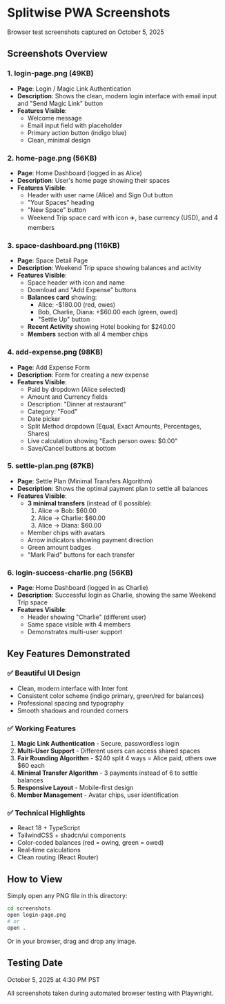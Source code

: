 # Splitwise PWA Screenshots

Browser test screenshots captured on October 5, 2025

## Screenshots Overview

### 1. **login-page.png** (49KB)
- **Page**: Login / Magic Link Authentication
- **Description**: Shows the clean, modern login interface with email input and "Send Magic Link" button
- **Features Visible**: 
  - Welcome message
  - Email input field with placeholder
  - Primary action button (indigo blue)
  - Clean, minimal design

### 2. **home-page.png** (56KB)
- **Page**: Home Dashboard (logged in as Alice)
- **Description**: User's home page showing their spaces
- **Features Visible**:
  - Header with user name (Alice) and Sign Out button
  - "Your Spaces" heading
  - "New Space" button
  - Weekend Trip space card with icon ✈️, base currency (USD), and 4 members

### 3. **space-dashboard.png** (116KB)
- **Page**: Space Detail Page
- **Description**: Weekend Trip space showing balances and activity
- **Features Visible**:
  - Space header with icon and name
  - Download and "Add Expense" buttons
  - **Balances card** showing:
    - Alice: -$180.00 (red, owes)
    - Bob, Charlie, Diana: +$60.00 each (green, owed)
    - "Settle Up" button
  - **Recent Activity** showing Hotel booking for $240.00
  - **Members** section with all 4 member chips

### 4. **add-expense.png** (98KB)
- **Page**: Add Expense Form
- **Description**: Form for creating a new expense
- **Features Visible**:
  - Paid by dropdown (Alice selected)
  - Amount and Currency fields
  - Description: "Dinner at restaurant"
  - Category: "Food"
  - Date picker
  - Split Method dropdown (Equal, Exact Amounts, Percentages, Shares)
  - Live calculation showing "Each person owes: $0.00"
  - Save/Cancel buttons at bottom

### 5. **settle-plan.png** (87KB)
- **Page**: Settle Plan (Minimal Transfers Algorithm)
- **Description**: Shows the optimal payment plan to settle all balances
- **Features Visible**:
  - **3 minimal transfers** (instead of 6 possible):
    1. Alice → Bob: $60.00
    2. Alice → Charlie: $60.00
    3. Alice → Diana: $60.00
  - Member chips with avatars
  - Arrow indicators showing payment direction
  - Green amount badges
  - "Mark Paid" buttons for each transfer

### 6. **login-success-charlie.png** (56KB)
- **Page**: Home Dashboard (logged in as Charlie)
- **Description**: Successful login as Charlie, showing the same Weekend Trip space
- **Features Visible**:
  - Header showing "Charlie" (different user)
  - Same space visible with 4 members
  - Demonstrates multi-user support

## Key Features Demonstrated

### ✅ Beautiful UI Design
- Clean, modern interface with Inter font
- Consistent color scheme (indigo primary, green/red for balances)
- Professional spacing and typography
- Smooth shadows and rounded corners

### ✅ Working Features
1. **Magic Link Authentication** - Secure, passwordless login
2. **Multi-User Support** - Different users can access shared spaces
3. **Fair Rounding Algorithm** - $240 split 4 ways = Alice paid, others owe $60 each
4. **Minimal Transfer Algorithm** - 3 payments instead of 6 to settle balances
5. **Responsive Layout** - Mobile-first design
6. **Member Management** - Avatar chips, user identification

### ✅ Technical Highlights
- React 18 + TypeScript
- TailwindCSS + shadcn/ui components
- Color-coded balances (red = owing, green = owed)
- Real-time calculations
- Clean routing (React Router)

## How to View

Simply open any PNG file in this directory:
```bash
cd screenshots
open login-page.png
# or
open .
```

Or in your browser, drag and drop any image.

## Testing Date
October 5, 2025 at 4:30 PM PST

All screenshots taken during automated browser testing with Playwright.


